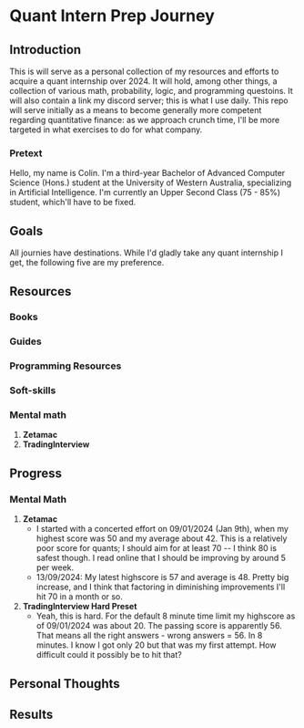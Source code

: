 # Quant Intern Prep Journey
## Introduction
This is will serve as a personal collection of my resources and efforts to acquire a quant internship over 2024. It will hold, among other things, a collection of various math, probability, logic, and programming questoins. 
It will also contain a link my discord server; this is what I use daily. This repo will serve initially as a means to become generally more competent regarding quantitative finance: as we approach crunch time, I'll be more
targeted in what exercises to do for what company.

### Pretext
Hello, my name is Colin. I'm a third-year Bachelor of Advanced Computer Science (Hons.) student at the University of Western Australia, specializing in Artificial Intelligence. I'm currently an Upper Second Class (75 - 85%) student, which'll have to be fixed. 

## Goals
All journies have destinations. While I'd gladly take any quant internship I get, the following five are my preference.


## Resources

### Books
### Guides
### Programming Resources
### Soft-skills
### Mental math
1. **Zetamac**
2. **TradingInterview**

## Progress
### Mental Math
1. **Zetamac**
   - I started with a concerted effort on 09/01/2024 (Jan 9th), when my highest score was 50 and my average about 42. This is a relatively poor score for quants; I should aim for at least 70 -- I think 80 is safest though. I read online that I should be improving by around 5 per week.
   - 13/09/2024: My latest highscore is 57 and average is 48. Pretty big increase, and I think that factoring in diminishing improvements I'll hit 70 in a month or so.
3. **TradingInterview Hard Preset**
   - Yeah, this is hard. For the default 8 minute time limit my highscore as of 09/01/2024 was about 20. The passing score is apparently 56. That means all the right answers - wrong answers = 56. In 8 minutes. I know I got only 20 but that was my first attempt. How
     difficult could it possibly be to hit that?


## Personal Thoughts

## Results
